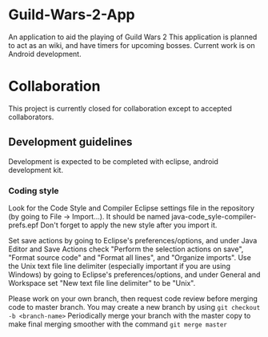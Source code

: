 # Guild-Wars-2-App
An application to aid the playing of Guild Wars 2
This application is planned to act as an wiki, and have timers for upcoming bosses.
Current work is on Android development.

# Collaboration
This project is currently closed for collaboration except to accepted collaborators.

## Development guidelines
Development is expected to be completed with eclipse, android development kit.
### Coding style
Look for the Code Style and Compiler Eclipse settings file in the repository (by going to File -> Import...).
It should be named java-code_syle-compiler-prefs.epf
Don't forget to apply the new style after you import it.

Set save actions by going to Eclipse's preferences/options, and under Java Editor and Save Actions check "Perform the selection actions on save", "Format source code" and "Format all lines", and "Organize imports".
Use the Unix text file line delimiter (especially important if you are using Windows) by going to Eclipse's preferences/options, and under General and Workspace set "New text file line delimiter" to be "Unix". 

Please work on your own branch, then request code review before merging code to master branch.
You may create a new branch by using `git checkout -b <branch-name>`
Periodically merge your branch with the master copy to make final merging smoother with the command `git merge master`
